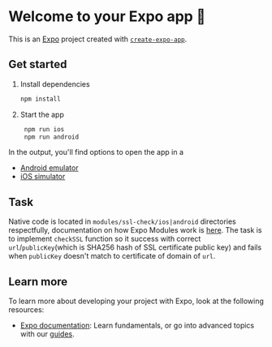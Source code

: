 # Welcome to your Expo app 👋

This is an [Expo](https://expo.dev) project created with [`create-expo-app`](https://www.npmjs.com/package/create-expo-app).

## Get started

1. Install dependencies

   ```bash
   npm install
   ```

2. Start the app

   ```bash
    npm run ios
    npm run android
   ```

In the output, you'll find options to open the app in a

- [Android emulator](https://docs.expo.dev/workflow/android-studio-emulator/)
- [iOS simulator](https://docs.expo.dev/workflow/ios-simulator/)

## Task

Native code is located in `modules/ssl-check/ios|android` directories respectfully, documentation on how Expo Modules work is [here](https://docs.expo.dev/modules/module-api/). The task is to implement `checkSSL` function so it success with correct `url`/`publicKey`(which is SHA256 hash of SSL certificate public key) and fails when `publicKey` doesn't match to certificate of domain of `url`.

## Learn more

To learn more about developing your project with Expo, look at the following resources:

- [Expo documentation](https://docs.expo.dev/): Learn fundamentals, or go into advanced topics with our [guides](https://docs.expo.dev/guides).
